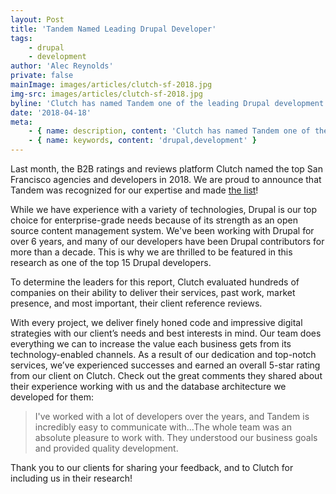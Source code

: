 ```yaml
---
layout: Post
title: 'Tandem Named Leading Drupal Developer'
tags:
    - drupal
    - development
author: 'Alec Reynolds'
private: false
mainImage: images/articles/clutch-sf-2018.jpg
img-src: images/articles/clutch-sf-2018.jpg
byline: 'Clutch has named Tandem one of the leading Drupal development agencies in SF for 2018.'
date: '2018-04-18'
meta:
    - { name: description, content: 'Clutch has named Tandem one of the leading Drupal development agencies in SF for 2018.' }
    - { name: keywords, content: 'drupal,development' }
---
```


Last month, the B2B ratings and reviews platform Clutch named the top San Francisco agencies and developers in 2018. We are proud to announce that Tandem was recognized for our expertise and made [the list](https://clutch.co/developers/drupal/san-francisco)!

While we have experience with a variety of technologies, Drupal is our top choice for enterprise-grade needs because of its strength as an open source content management system. We've been working with Drupal for over 6 years, and many of our developers have been Drupal contributors for more than a decade. This is why we are thrilled to be featured in this research as one of the top 15 Drupal developers.

To determine the leaders for this report, Clutch evaluated hundreds of companies on their ability to deliver their services, past work, market presence, and most important, their client reference reviews.

With every project, we deliver finely honed code and impressive digital strategies with our client’s needs and best interests in mind. Our team does everything we can to increase the value each business gets from its technology-enabled channels. As a result of our dedication and top-notch services, we’ve experienced successes and earned an overall 5-star rating from our client on Clutch. Check out the great comments they shared about their experience working with us and the database architecture we developed for them:

> I've worked with a lot of developers over the years, and Tandem is incredibly easy to communicate with...The whole team was an absolute pleasure to work with. They understood our business goals and provided quality development.

Thank you to our clients for sharing your feedback, and to Clutch for including us in their research!
